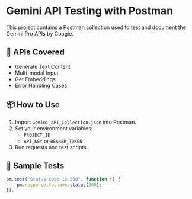 # Gemini API Testing with Postman

This project contains a Postman collection used to test and document the Gemini Pro APIs by Google.

## 🔧 APIs Covered
- Generate Text Content
- Multi-modal Input
- Get Embeddings
- Error Handling Cases

## 📦 How to Use
1. Import `Gemini_API_Collection.json` into Postman.
2. Set your environment variables:
   - `PROJECT_ID`
   - `API_KEY` or `BEARER_TOKEN`
3. Run requests and test scripts.

## 🧪 Sample Tests
```javascript
pm.test("Status code is 200", function () {
    pm.response.to.have.status(200);
});
